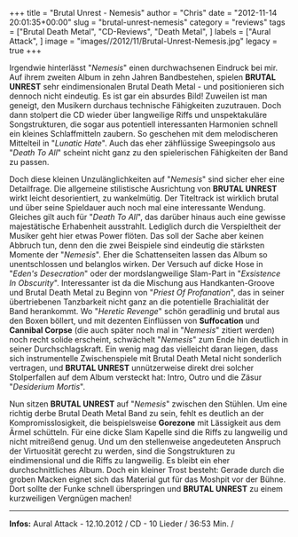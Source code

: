 +++
title = "Brutal Unrest - Nemesis"
author = "Chris"
date = "2012-11-14 20:01:35+00:00"
slug = "brutal-unrest-nemesis"
category = "reviews"
tags = ["Brutal Death Metal", "CD-Reviews", "Death Metal", ]
labels = ["Aural Attack", ]
image = "images//2012/11/Brutal-Unrest-Nemesis.jpg"
legacy = true
+++

Irgendwie hinterlässt "_Nemesis_" einen durchwachsenen Eindruck bei mir. Auf ihrem zweiten Album in zehn Jahren Bandbestehen, spielen **BRUTAL UNREST** sehr eindimensionalen Brutal Death Metal - und positionieren sich dennoch nicht eindeutig. Es ist gar ein absurdes Bild! Zuweilen ist man geneigt, den Musikern durchaus technische Fähigkeiten zuzutrauen. Doch dann stolpert die CD wieder über langweilige Riffs und unspektakuläre Songstrukturen, die sogar aus potentiell interessanten Harmonien schnell ein kleines Schlaffmitteln zaubern. So geschehen mit dem melodischeren Mittelteil in "_Lunatic Hate_". Auch das eher zähflüssige Sweepingsolo aus "_Death To All_" scheint nicht ganz zu den spielerischen Fähigkeiten der Band zu passen.

Doch diese kleinen Unzulänglichkeiten auf "_Nemesis_" sind sicher eher eine Detailfrage. Die allgemeine stilistische Ausrichtung von **BRUTAL UNREST** wirkt leicht desorientiert, zu wankelmütig. Der Titeltrack ist wirklich brutal und über seine Spieldauer auch noch mal eine interessante Wendung. Gleiches gilt auch für "_Death To All_", das darüber hinaus auch eine gewisse majestätische Erhabenheit ausstrahlt. Lediglich durch die Verspieltheit der Musiker geht hier etwas Power flöten. Das soll der Sache aber keinen Abbruch tun, denn den die zwei Beispiele sind eindeutig die stärksten Momente der "_Nemesis_". Eher die Schattenseiten lassen das Album so unentschlossen und belanglos wirken. Der Versuch auf dicke Hose in "_Eden's Desecration_" oder der mordslangweilige Slam-Part in "_Exsistence In Obscurity_". Interessanter ist da die Mischung aus Handkanten-Groove und Brutal Death Metal zu Beginn von "_Priest Of Profanation_", das in seiner übertriebenen Tanzbarkeit nicht ganz an die potentielle Brachialität der Band herankommt.
Wo "_Heretic Revenge_" schön geradlinig und brutal aus den Boxen böllert, und mit dezenten Einflüssen von **Suffocation** und **Cannibal Corpse** (die auch später noch mal in "_Nemesis_" zitiert werden) noch recht solide erscheint, schwächelt "_Nemesis_" zum Ende hin deutlich in seiner Durchschlagskraft. Ein wenig mag das vielleicht daran liegen, dass sich instrumentelle Zwischenspiele mit Brutal Death Metal nicht sonderlich vertragen, und **BRUTAL UNREST** unnützerweise direkt drei solcher Stolperfallen auf dem Album versteckt hat: Intro, Outro und die Zäsur "_Desiderium Mortis_".

Nun sitzen **BRUTAL UNREST** auf "_Nemesis_" zwischen den Stühlen. Um eine richtig derbe Brutal Death Metal Band zu sein, fehlt es deutlich an der Kompromisslosigkeit, die beispielsweise **Gorezone** mit  Lässigkeit aus dem Ärmel schütteln. Für eine dicke Slam Kapelle sind die Riffs zu langweilig und nicht mitreißend genug. Und um den stellenweise angedeuteten Anspruch der Virtuosität gerecht zu werden, sind die Songstrukturen zu eindimensional und die Riffs zu langweilig. Es bleibt ein eher durchschnittliches Album. Doch ein kleiner Trost besteht: Gerade durch die groben Macken eignet sich das Material gut für das Moshpit vor der Bühne. Dort sollte der Funke schnell überspringen und **BRUTAL UNREST** zu einem kurzweiligen Vergnügen machen!



---
**Infos:**
Aural Attack - 12.10.2012 / 
CD - 10 Lieder / 36:53 Min. / 
